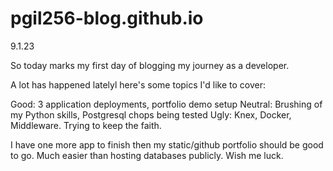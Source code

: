 # pgil256-blog.github.io

9.1.23

So today marks my first day of blogging my journey as a developer. 

A lot has happened latelyl here's some topics I'd like to cover:

Good: 3 application deployments, portfolio demo setup
Neutral: Brushing of my Python skills, Postgresql chops being tested
Ugly: Knex, Docker, Middleware. Trying to keep the faith.

I have one more app to finish then my static/github portfolio should be good to go. Much easier than hosting databases publicly. Wish me luck.
